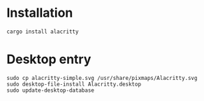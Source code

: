 # Installation
`cargo install alacritty`

# Desktop entry
```shell
sudo cp alacritty-simple.svg /usr/share/pixmaps/Alacritty.svg
sudo desktop-file-install Alacritty.desktop
sudo update-desktop-database
```
